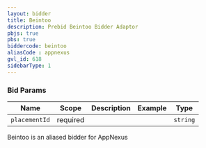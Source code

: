 ```yaml
---
layout: bidder
title: Beintoo
description: Prebid Beintoo Bidder Adaptor
pbjs: true
pbs: true
biddercode: beintoo
aliasCode : appnexus
gvl_id: 618
sidebarType: 1
---
```


### Bid Params


| Name          | Scope    | Description | Example | Type     |
|---------------|----------|-------------|---------|----------|
| `placementId` | required |             |         | `string` |
Beintoo is an aliased bidder for AppNexus
